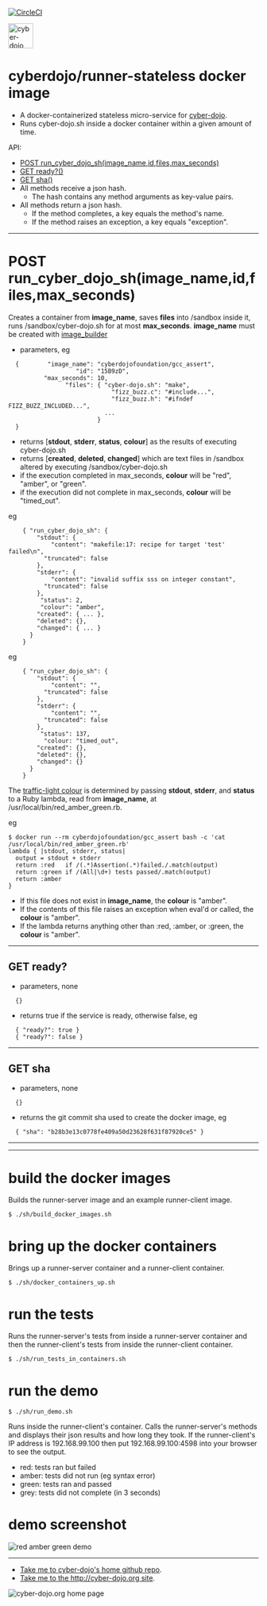 
[![CircleCI](https://circleci.com/gh/cyber-dojo/runner-stateless.svg?style=svg)](https://circleci.com/gh/cyber-dojo/runner-stateless)

<img src="https://raw.githubusercontent.com/cyber-dojo/nginx/master/images/home_page_logo.png"
alt="cyber-dojo yin/yang logo" width="50px" height="50px"/>

# cyberdojo/runner-stateless docker image

- A docker-containerized stateless micro-service for [cyber-dojo](http://cyber-dojo.org).
- Runs cyber-dojo.sh inside a docker container within a given amount of time.

API:
  * [POST run_cyber_dojo_sh(image_name,id,files,max_seconds)](#get-run_cyber_dojo_shimage_nameidfilesmax_seconds)
  * [GET ready?()](#get-ready)
  * [GET sha()](#get-sha)
  * All methods receive a json hash.
    * The hash contains any method arguments as key-value pairs.
  * All methods return a json hash.
    * If the method completes, a key equals the method's name.
    * If the method raises an exception, a key equals "exception".

- - - -

# POST run_cyber_dojo_sh(image_name,id,files,max_seconds)
Creates a container from **image_name**,
saves **files** into /sandbox inside it,
runs /sandbox/cyber-dojo.sh
for at most **max_seconds**.
**image_name** must be created with
[image_builder](https://github.com/cyber-dojo-languages/image_builder)
- parameters, eg
```
  {        "image_name": "cyberdojofoundation/gcc_assert",
                   "id": "15B9zD",
          "max_seconds": 10,
                "files": { "cyber-dojo.sh": "make",
                             "fizz_buzz.c": "#include...",
                             "fizz_buzz.h": "#ifndef FIZZ_BUZZ_INCLUDED...",
                           ...
                         }
  }
```
- returns [**stdout**, **stderr**, **status**, **colour**] as the results of
executing cyber-dojo.sh
- returns [**created**, **deleted**, **changed**] which are text files
in /sandbox altered by executing /sandbox/cyber-dojo.sh
- if the execution completed in max_seconds, **colour** will be "red", "amber", or "green".
- if the execution did not complete in max_seconds, **colour** will be "timed_out".

eg
```
    { "run_cyber_dojo_sh": {
        "stdout": {
            "content": "makefile:17: recipe for target 'test' failed\n",
          "truncated": false
        },
        "stderr": {
            "content": "invalid suffix sss on integer constant",
          "truncated": false
        },
         "status": 2,
         "colour": "amber",
        "created": { ... },
        "deleted": {},
        "changed": { ... }
      }
    }
```
eg
```
    { "run_cyber_dojo_sh": {
        "stdout": {
            "content": "",
          "truncated": false
        },
        "stderr": {
            "content": "",
          "truncated": false
        },
         "status": 137,
          "colour: "timed_out",
        "created": {},
        "deleted": {},
        "changed": {}
      }
    }
```

The [traffic-light colour](http://blog.cyber-dojo.org/2014/10/cyber-dojo-traffic-lights.html)
is determined by passing **stdout**, **stderr**, and **status** to a Ruby lambda, read from
**image_name**, at /usr/local/bin/red_amber_green.rb.

eg
```
$ docker run --rm cyberdojofoundation/gcc_assert bash -c 'cat /usr/local/bin/red_amber_green.rb'
lambda { |stdout, stderr, status|
  output = stdout + stderr
  return :red   if /(.*)Assertion(.*)failed./.match(output)
  return :green if /(All|\d+) tests passed/.match(output)
  return :amber
}
```
- If this file does not exist in **image_name**, the **colour** is "amber".
- If the contents of this file raises an exception when eval'd or called, the **colour** is "amber".
- If the lambda returns anything other than :red, :amber, or :green, the **colour** is "amber".

- - - -

## GET ready?
- parameters, none
```
  {}
```
- returns true if the service is ready, otherwise false, eg
```
  { "ready?": true }
  { "ready?": false }
```

- - - -

## GET sha
- parameters, none
```
  {}
```
- returns the git commit sha used to create the docker image, eg
```
  { "sha": "b28b3e13c0778fe409a50d23628f631f87920ce5" }
```

- - - -
- - - -

# build the docker images
Builds the runner-server image and an example runner-client image.
```
$ ./sh/build_docker_images.sh
```

# bring up the docker containers
Brings up a runner-server container and a runner-client container.

```
$ ./sh/docker_containers_up.sh
```

# run the tests
Runs the runner-server's tests from inside a runner-server container
and then the runner-client's tests from inside the runner-client container.
```
$ ./sh/run_tests_in_containers.sh
```

# run the demo
```
$ ./sh/run_demo.sh
```
Runs inside the runner-client's container.
Calls the runner-server's methods
and displays their json results and how long they took.
If the runner-client's IP address is 192.168.99.100 then put
192.168.99.100:4598 into your browser to see the output.
- red: tests ran but failed
- amber: tests did not run (eg syntax error)
- green: tests ran and passed
- grey: tests did not complete (in 3 seconds)

# demo screenshot

![red amber green demo](docs/red_amber_green_demo.png?raw=true "red amber green demo")

- - - -

* [Take me to cyber-dojo's home github repo](https://github.com/cyber-dojo/cyber-dojo).
* [Take me to the http://cyber-dojo.org site](http://cyber-dojo.org).

![cyber-dojo.org home page](https://github.com/cyber-dojo/cyber-dojo/blob/master/shared/home_page_snapshot.png)
